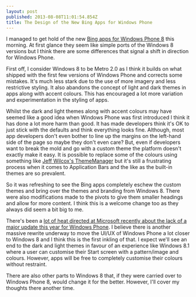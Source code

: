 ```yaml
---
layout: post
published: 2013-08-08T11:01:54.854Z
title: The Design of the New Bing Apps for Windows Phone
---
```


I managed to get hold of the new [Bing apps for Windows Phone 8](http://www.bing.com/blogs/site_blogs/b/search/archive/2013/08/07/bing-apps-released-for-windows-phone-8.aspx) this morning. At first glance they seem like simple ports of the Windows 8 versions but I think there are some differences that signal a shift in direction for Windows Phone.

First off, I consider Windows 8 to be Metro 2.0 as I think it builds on what shipped with the first few versions of Windows Phone and corrects some mistakes. It's much less stark due to the use of more imagery and less restrictive styling. It also abandons the concept of light and dark themes in apps along with accent colours. This has encouraged a lot more variation and experimentation in the styling of apps.

Whilst the dark and light themes along with accent colours may have seemed like a good idea when Windows Phone was first introduced I think it has done a lot more harm than good. It has made developers think it's OK to just stick with the defaults and think everything looks fine. Although, most app developers don't even bother to line up the margins on the left-hand side of the page so maybe they don't even care? But, even if developers want to break the mold and go with a custom theme the platform doesn't exactly make it easy. It is possible to replace some of the colours using something like [Jeff Wilcox's ThemeManager][1] but it's still a frustrating process when it comes to Application Bars and the like as the built-in themes are so prevalent.

So it was refreshing to see the Bing apps completely eschew the custom themes and bring over the themes and branding from Windows 8. There were also modifications made to the pivots to give them smaller headings and allow for more content. I think this is a welcome change too as they always did seem a bit big to me.

There's been a [lot of heat directed at Microsoft recently about the lack of a major update this year for Windows Phone][2]. I believe there is another massive rewrite underway to move the UI/UX of Windows Phone a lot closer to Windows 8 and I think this is the first inkling of that. I expect we'll see an end to the dark and light themes in favour of an experience like Windows 8.1 where a user can customise their Start screen with a pattern/image and colours. However, apps will be free to completely customise their colours without restraint.

There are also other parts to Windows 8 that, if they were carried over to Windows Phone 8, would change it for the better. However, I'll cover my thoughts there another time.

[1]: http://www.jeff.wilcox.name/2012/01/phonethememanager/
[2]: http://windowsphone.uservoice.com/forums/101801-feature-suggestions/suggestions/4215803-we-need-microsoft-to-listen-to-our-ideas-and-do-so
